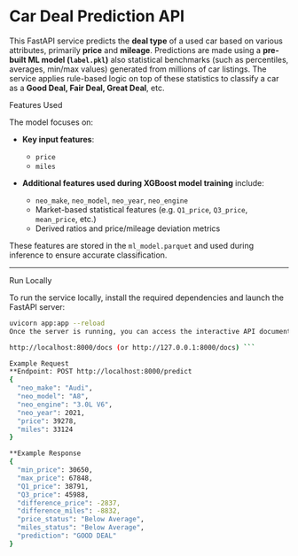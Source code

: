 # Car Deal Prediction API

This FastAPI service predicts the **deal type** of a used car based on various attributes, primarily **price** and **mileage**.
Predictions are made using a **pre-built ML model (`label.pkl`)** also statistical benchmarks (such as percentiles, averages, min/max values) generated from millions of car listings. The service applies rule-based logic on top of these statistics to classify a car as a **Good Deal, Fair Deal, Great Deal**, etc.

Features Used

The model focuses on:

- **Key input features**:  
  - `price`  
  - `miles`

- **Additional features used during XGBoost model training** include:  
  - `neo_make`, `neo_model`, `neo_year`, `neo_engine`  
  - Market-based statistical features (e.g. `Q1_price`, `Q3_price`, `mean_price`, etc.)  
  - Derived ratios and price/mileage deviation metrics

These features are stored in the `ml_model.parquet` and used during inference to ensure accurate classification.

---

Run Locally

To run the service locally, install the required dependencies and launch the FastAPI server:

```bash
uvicorn app:app --reload
Once the server is running, you can access the interactive API documentation (Swagger UI) by opening the following URL in your browser:

http://localhost:8000/docs (or http://127.0.0.1:8000/docs) ```

Example Request
**Endpoint: POST http://localhost:8000/predict
{
  "neo_make": "Audi",
  "neo_model": "A8",
  "neo_engine": "3.0L V6",
  "neo_year": 2021,
  "price": 39278,
  "miles": 33124
}

**Example Response
{
  "min_price": 30650,
  "max_price": 67848,
  "Q1_price": 38791,
  "Q3_price": 45988,
  "difference_price": -2837,
  "difference_miles": -8832,
  "price_status": "Below Average",
  "miles_status": "Below Average",
  "prediction": "GOOD DEAL"
}
